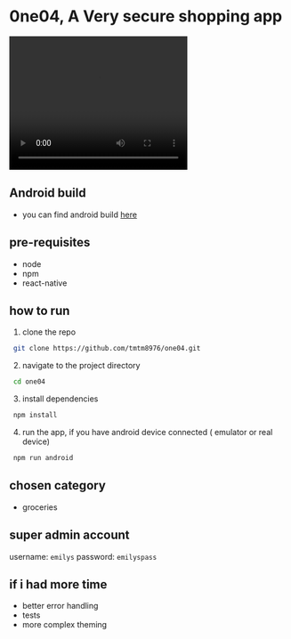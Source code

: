 # 0ne04, A Very secure shopping app

<video src="./demo.webm" width="320" height="240" controls></video>

## Android build

- you can find android build [here](https://drive.google.com/file/d/1fh9DcRlfs4h-XAvuY9yWYOf7riVz-nTz/view?usp=sharing)

## pre-requisites

- node
- npm
- react-native

## how to run

1. clone the repo

```bash
 git clone https://github.com/tmtm8976/one04.git
```

2. navigate to the project directory

```bash
 cd one04
```

3.  install dependencies

```bash
 npm install
```

4. run the app, if you have android device connected ( emulator or real device)

```bash
 npm run android
```

## chosen category

- groceries

## super admin account

username: `emilys`
password: `emilyspass`

## if i had more time

- better error handling
- tests
- more complex theming

